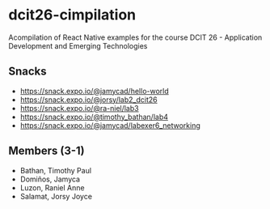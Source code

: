 # dcit26-cimpilation
Acompilation of React Native examples for the course DCIT 26 - Application Development and Emerging Technologies

## Snacks
* https://snack.expo.io/@jamycad/hello-world
* https://snack.expo.io/@jorsy/lab2_dcit26
* https://snack.expo.io/@ra-niel/lab3
* https://snack.expo.io/@timothy_bathan/lab4
* https://snack.expo.io/@jamycad/labexer6_networking

## Members (3-1)
* Bathan, Timothy Paul
* Domiños, Jamyca
* Luzon, Raniel Anne
* Salamat, Jorsy Joyce